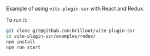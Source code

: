 Example of using `vite-plugin-ssr` with React and Redux.

To run it:

```bash
git clone git@github.com:brillout/vite-plugin-ssr
cd vite-plugin-ssr/examples/redux/
npm install
npm run start
```
